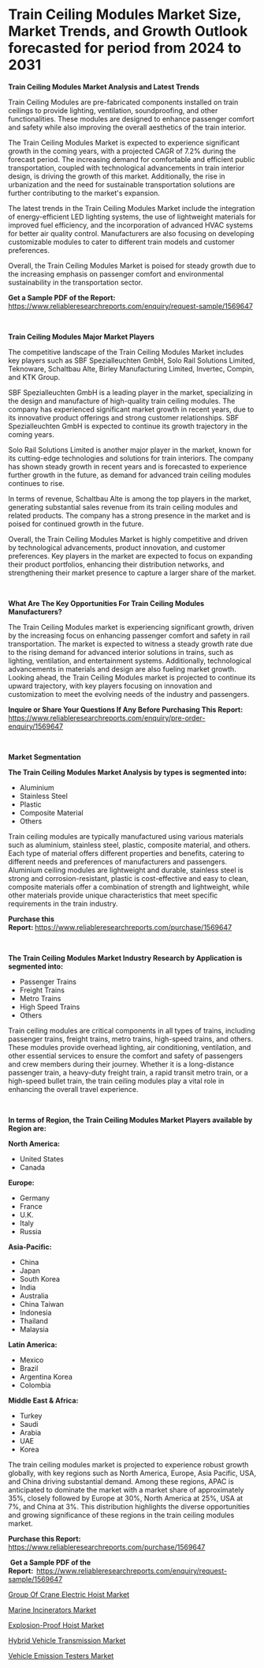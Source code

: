<p><h1>Train Ceiling Modules Market Size, Market Trends, and Growth Outlook forecasted for period from 2024 to 2031</h1></p><p><strong>Train Ceiling Modules Market Analysis and Latest Trends</strong></p>
<p><p>Train Ceiling Modules are pre-fabricated components installed on train ceilings to provide lighting, ventilation, soundproofing, and other functionalities. These modules are designed to enhance passenger comfort and safety while also improving the overall aesthetics of the train interior.</p><p>The Train Ceiling Modules Market is expected to experience significant growth in the coming years, with a projected CAGR of 7.2% during the forecast period. The increasing demand for comfortable and efficient public transportation, coupled with technological advancements in train interior design, is driving the growth of this market. Additionally, the rise in urbanization and the need for sustainable transportation solutions are further contributing to the market's expansion.</p><p>The latest trends in the Train Ceiling Modules Market include the integration of energy-efficient LED lighting systems, the use of lightweight materials for improved fuel efficiency, and the incorporation of advanced HVAC systems for better air quality control. Manufacturers are also focusing on developing customizable modules to cater to different train models and customer preferences.</p><p>Overall, the Train Ceiling Modules Market is poised for steady growth due to the increasing emphasis on passenger comfort and environmental sustainability in the transportation sector.</p></p>
<p><strong>Get a Sample PDF of the Report:&nbsp;</strong> <a href="https://www.reliableresearchreports.com/enquiry/request-sample/1569647">https://www.reliableresearchreports.com/enquiry/request-sample/1569647</a></p>
<p>&nbsp;</p>
<p><strong>Train Ceiling Modules Major Market Players</strong></p>
<p><p>The competitive landscape of the Train Ceiling Modules Market includes key players such as SBF Spezialleuchten GmbH, Solo Rail Solutions Limited, Teknoware, Schaltbau Alte, Birley Manufacturing Limited, Invertec, Compin, and KTK Group.</p><p>SBF Spezialleuchten GmbH is a leading player in the market, specializing in the design and manufacture of high-quality train ceiling modules. The company has experienced significant market growth in recent years, due to its innovative product offerings and strong customer relationships. SBF Spezialleuchten GmbH is expected to continue its growth trajectory in the coming years.</p><p>Solo Rail Solutions Limited is another major player in the market, known for its cutting-edge technologies and solutions for train interiors. The company has shown steady growth in recent years and is forecasted to experience further growth in the future, as demand for advanced train ceiling modules continues to rise.</p><p>In terms of revenue, Schaltbau Alte is among the top players in the market, generating substantial sales revenue from its train ceiling modules and related products. The company has a strong presence in the market and is poised for continued growth in the future.</p><p>Overall, the Train Ceiling Modules Market is highly competitive and driven by technological advancements, product innovation, and customer preferences. Key players in the market are expected to focus on expanding their product portfolios, enhancing their distribution networks, and strengthening their market presence to capture a larger share of the market.</p></p>
<p>&nbsp;</p>
<p><strong>What Are The Key Opportunities For Train Ceiling Modules Manufacturers?</strong></p>
<p><p>The Train Ceiling Modules market is experiencing significant growth, driven by the increasing focus on enhancing passenger comfort and safety in rail transportation. The market is expected to witness a steady growth rate due to the rising demand for advanced interior solutions in trains, such as lighting, ventilation, and entertainment systems. Additionally, technological advancements in materials and design are also fueling market growth. Looking ahead, the Train Ceiling Modules market is projected to continue its upward trajectory, with key players focusing on innovation and customization to meet the evolving needs of the industry and passengers.</p></p>
<p><strong>Inquire or Share Your Questions If Any Before Purchasing This Report:</strong> <a href="https://www.reliableresearchreports.com/enquiry/pre-order-enquiry/1569647">https://www.reliableresearchreports.com/enquiry/pre-order-enquiry/1569647</a></p>
<p>&nbsp;</p>
<p><strong>Market Segmentation</strong></p>
<p><strong>The Train Ceiling Modules Market Analysis by types is segmented into:</strong></p>
<p><ul><li>Aluminium</li><li>Stainless Steel</li><li>Plastic</li><li>Composite Material</li><li>Others</li></ul></p>
<p><p>Train ceiling modules are typically manufactured using various materials such as aluminium, stainless steel, plastic, composite material, and others. Each type of material offers different properties and benefits, catering to different needs and preferences of manufacturers and passengers. Aluminium ceiling modules are lightweight and durable, stainless steel is strong and corrosion-resistant, plastic is cost-effective and easy to clean, composite materials offer a combination of strength and lightweight, while other materials provide unique characteristics that meet specific requirements in the train industry.</p></p>
<p><strong>Purchase this Report:&nbsp;</strong><a href="https://www.reliableresearchreports.com/purchase/1569647">https://www.reliableresearchreports.com/purchase/1569647</a></p>
<p>&nbsp;</p>
<p><strong>The Train Ceiling Modules Market Industry Research by Application is segmented into:</strong></p>
<p><ul><li>Passenger Trains</li><li>Freight Trains</li><li>Metro Trains</li><li>High Speed Trains</li><li>Others</li></ul></p>
<p><p>Train ceiling modules are critical components in all types of trains, including passenger trains, freight trains, metro trains, high-speed trains, and others. These modules provide overhead lighting, air conditioning, ventilation, and other essential services to ensure the comfort and safety of passengers and crew members during their journey. Whether it is a long-distance passenger train, a heavy-duty freight train, a rapid transit metro train, or a high-speed bullet train, the train ceiling modules play a vital role in enhancing the overall travel experience.</p></p>
<p>&nbsp;</p>
<p><strong>In terms of Region, the Train Ceiling Modules Market Players available by Region are:</strong></p>
<p>
    <p> <strong> North America: </strong>
        <ul>
            <li>United States</li>
            <li>Canada</li>
        </ul>
        </p> 
    <p> <strong> Europe: </strong>
        <ul>
            <li>Germany</li>
            <li>France</li>
            <li>U.K.</li>
            <li>Italy</li>
            <li>Russia</li>
        </ul>
        </p> 
    <p> <strong> Asia-Pacific: </strong>
        <ul>
            <li>China</li>
            <li>Japan</li>
            <li>South Korea</li>
            <li>India</li>
            <li>Australia</li>
            <li>China Taiwan</li>
            <li>Indonesia</li>
            <li>Thailand</li>
            <li>Malaysia</li>
        </ul>
        </p> 
    <p> <strong> Latin America: </strong>
        <ul>
            <li>Mexico</li>
            <li>Brazil</li>
            <li>Argentina Korea</li>
            <li>Colombia</li>
        </ul>
        </p> 
    <p> <strong> Middle East & Africa: </strong>
        <ul>
            <li>Turkey</li>
            <li>Saudi</li>
            <li>Arabia</li>
            <li>UAE</li>
            <li>Korea</li>
        </ul>
    </p>
    </p>
<p><p>The train ceiling modules market is projected to experience robust growth globally, with key regions such as North America, Europe, Asia Pacific, USA, and China driving substantial demand. Among these regions, APAC is anticipated to dominate the market with a market share of approximately 35%, closely followed by Europe at 30%, North America at 25%, USA at 7%, and China at 3%. This distribution highlights the diverse opportunities and growing significance of these regions in the train ceiling modules market.</p></p>
<p><strong>Purchase this Report: </strong><a href="https://www.reliableresearchreports.com/purchase/1569647">https://www.reliableresearchreports.com/purchase/1569647</a></p>
<p>&nbsp;<strong>Get a Sample PDF of the Report:&nbsp;&nbsp;</strong><a href="https://www.reliableresearchreports.com/enquiry/request-sample/1569647">https://www.reliableresearchreports.com/enquiry/request-sample/1569647</a></p>
<p><strong></strong></p>
<p><p><a href="https://issuu.com/reportprime-2/docs/group-of-crane-electric-hoist-market-size-2030.ppt">Group Of Crane Electric Hoist Market</a></p><p><a href="https://github.com/ashepherd82/Market-Research-Report-List-3/blob/main/marine-incinerators-market.md">Marine Incinerators Market</a></p><p><a href="https://issuu.com/reportprime-2/docs/explosion-proof-hoist-market-size-2030.pptx">Explosion-Proof Hoist Market</a></p><p><a href="https://github.com/myacatherineblakecaczo9vcsw/Market-Research-Report-List-1/blob/main/hybrid-vehicle-transmission-market.md">Hybrid Vehicle Transmission Market</a></p><p><a href="https://github.com/irfadac/Market-Research-Report-List-2/blob/main/vehicle-emission-testers-market.md">Vehicle Emission Testers Market</a></p></p>